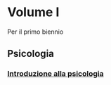 # Volume I

Per il primo biennio

## Psicologia
### [Introduzione alla psicologia](/psicologia/introduzione--alla--psicologia.md)

